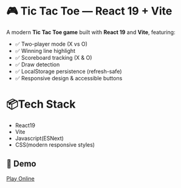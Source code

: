 # 🎮 Tic Tac Toe — React 19 + Vite

A modern **Tic Tac Toe game** built with **React 19** and **Vite**, featuring:
- ✅ Two-player mode (X vs O)  
- ✅ Winning line highlight  
- ✅ Scoreboard tracking (X & O)  
- ✅ Draw detection  
- ✅ LocalStorage persistence (refresh-safe)  
- ✅ Responsive design & accessible buttons  

# 📦Tech Stack
- React19
- Vite
- Javascript(ESNext)
- CSS(modern responsive styles)

## 🚀 Demo
[Play Online](https://tic-tac-toe-piyushgoyal06.vercel.app/)
